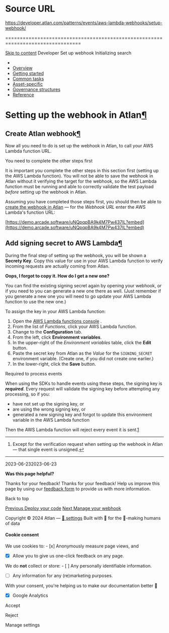 # Source URL
https://developer.atlan.com/patterns/events/aws-lambda-webhooks/setup-webhook/

================================================================================

<!--
canonical: https://developer.atlan.com/patterns/events/aws-lambda-webhooks/setup-webhook/
meta-content-security-policy: object-src 'none'; base-uri 'self'; manifest-src 'self'; media-src 'self';
meta-description: Dear Developers
meta-generator: mkdocs-1.6.1, mkdocs-material-9.6.14
meta-og-description: Dear Developers
meta-og-image: https://developer.atlan.com/assets/images/social/patterns/events/aws-lambda-webhooks/setup-webhook.png
meta-og-image-height: 630
meta-og-image-type: image/png
meta-og-image-width: 1200
meta-og-title: Set up webhook - Developer
meta-og-type: website
meta-og-url: https://developer.atlan.com/patterns/events/aws-lambda-webhooks/setup-webhook/
meta-twitter:card: summary_large_image
meta-twitter:description: Dear Developers
meta-twitter:image: https://developer.atlan.com/assets/images/social/patterns/events/aws-lambda-webhooks/setup-webhook.png
meta-twitter:title: Set up webhook - Developer
meta-viewport: width=device-width,initial-scale=1
title: Set up webhook - Developer
-->

[Skip to content](#setting-up-the-webhook-in-atlan) Developer Set up webhook Initializing search 

* 
* [Overview](../../../..)
* [Getting started](../../../../getting-started/)
* [Common tasks](../../../../snippets/)
* [Asset\-specific](../../../)
* [Governance structures](../../../../governance/)
* [Reference](../../../../reference/)

Setting up the webhook in Atlan[¶](#setting-up-the-webhook-in-atlan "Permanent link")
=====================================================================================

Create Atlan webhook[¶](#create-atlan-webhook "Permanent link")
---------------------------------------------------------------

Now all you need to do is set up the webhook in Atlan, to call your AWS Lambda function URL.

You need to complete the other steps first

It is important you complete the other steps in this section first (setting up the AWS Lambda function). You will not be able to save the webhook in Atlan without it verifying the target for the webhook, so the AWS Lambda function must be running and able to correctly validate the test payload *before* setting up the webhook in Atlan.

Assuming you have completed those steps first, you should then be able to [create the webhook in Atlan](https://ask.atlan.com/hc/en-us/articles/7145739770511)  — for the *Webhook URL* enter the AWS Lambda's function URL:

[https://demo.arcade.software/uNQpqpBA9k4M7Pw437IL?embed](https://demo.arcade.software/uNQpqpBA9k4M7Pw437IL?embed)

Add signing secret to AWS Lambda[¶](#add-signing-secret-to-aws-lambda "Permanent link")
---------------------------------------------------------------------------------------

During the final step of setting up the webhook, you will be shown a **Secrety Key**. Copy this value for use in your AWS Lambda function to verify incoming requests are actually coming from Atlan.

**Oops, I forgot to copy it. How do I get a new one?**

You can find the existing signing secret again by opening your webhook, or if you need to you can generate a new one there as well. (Just remember if you generate a new one you will need to go update your AWS Lambda function to use the new one.)

To assign the key in your AWS Lambda function:

1. Open the [AWS Lambda functions console](https://console.aws.amazon.com/lambda/home#/functions) .
2. From the list of *Functions*, click your AWS Lambda function.
3. Change to the **Configuration** tab.
4. From the left, click **Environment variables**.
5. In the upper\-right of the *Environment variables* table, click the **Edit** button.
6. Paste the secret key from Atlan as the *Value* for the `SIGNING_SECRET` environment variable. (Create one, if you did not create one earlier.)
7. In the lower\-right, click the **Save** button.

Required to process events

When using the SDKs to handle events using these steps, the signing key is ***required***. Every request will validate the signing key before attempting any processing, so if you:

* have not set up the signing key, or
* are using the wrong signing key, or
* generated a new signing key and forgot to update this environment variable in the AWS Lambda function

Then the AWS Lambda function will reject every event it is sent.[1](#fn:1)

---

1. Except for the verification request when setting up the webhook in Atlan — that single event is unsigned.[↩](#fnref:1 "Jump back to footnote 1 in the text")

---

2023\-06\-232023\-06\-23

**Was this page helpful?**

Thanks for your feedback! Thanks for your feedback! Help us improve this page by using our [feedback form](https://docs.google.com/forms/d/e/1FAIpQLScfoq7vqEn8S4QvN0ehPp0MRy6WYK5x-okJDqD69lHgoPPWtg/viewform?usp=pp_url&entry.1800719315=/patterns/events/aws-lambda-webhooks/setup-webhook/) to provide us with more information. 

Back to top

[Previous Deploy your code](../deploy/) [Next Manage your webhook](../managing/) 

Copyright © 2024 Atlan — [🍪 settings](#__consent) 
Built with 💙 for the 🤖\-making humans of data 

#### Cookie consent

We use cookies to: - [x] Anonymously measure page views, and
- [x] Allow you to give us one\-click feedback on any page.

 We do **not** collect or store: - [ ] Any personally identifiable information.
- [ ] Any information for any (re)marketing purposes.

 With your consent, you're helping us to make our documentation better 💙

- [x] Google Analytics

Accept

Reject

Manage settings

